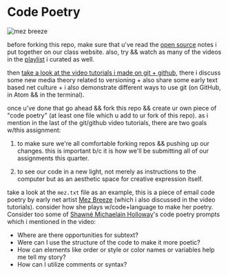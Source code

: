 # Code Poetry

![mez breeze](https://d1v7jayx2s9clc.cloudfront.net/user/pages/08.mez-breeze/Screen%20Shot%202016-12-15%20at%2012.54.52%20PM.png)

before forking this repo, make sure that u've read the [open source](https://nbriz.github.io/intermediate-netart/notes/open-source/index.html) notes i put together on our class website. also, try && watch as many of the videos in the [playlist](https://www.youtube.com/playlist?list=PLoQrXDiSBWYEHKuauUz1OT4-j7NZMkI6v) i curated as well.

then [take a look at the video tutorials i made on git + github](https://www.youtube.com/playlist?list=PLoQrXDiSBWYGFfbXdY55DfpyZyZavjSAz), there i discuss some new media theory related to versioning + also share some early text based net culture + i also demonstrate different ways to use git (on GitHub, in Atom && in the terminal).

once u've done that go ahead && fork this repo && create ur own piece of "code poetry" (at least one file which u add to ur fork of this repo). as i mention in the last of the git/github video tutorials, there are two goals w/this assignment:

1. to make sure we're all comfortable forking repos && pushing up our changes. this is important b/c it is how we'll be submitting all of our assignments this quarter.

2. to see our code in a new light, not merely as instructions to the computer but as an aesthetic space for creative expression itself.

take a look at the `mez.txt` file as an example, this is a piece of email code poetry by early net artist [Mez Breeze](https://anthology.rhizome.org/mez-breeze) (which i also discussed in the video tutorials). consider how she plays w/code+language to make her poetry. Consider too some of [Shawné Michaelain Holloway](https://www.shawnemichaelainholloway.com/)'s code poetry prompts which i mentioned in the video:

- Where are there opportunities for subtext?
- Were can I use the structure of the code to make it more poetic?
- How can elements like order or style or color names or variables help me tell my story? 
- How can I utilize comments or syntax? 


